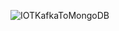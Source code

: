 ![IOTKafkaToMongoDB](https://github.com/hhakhilesh/playerIOT_Stream_NoSQL/assets/141318384/14f39d9f-39fb-44a5-8bed-11cb471a57e7)
